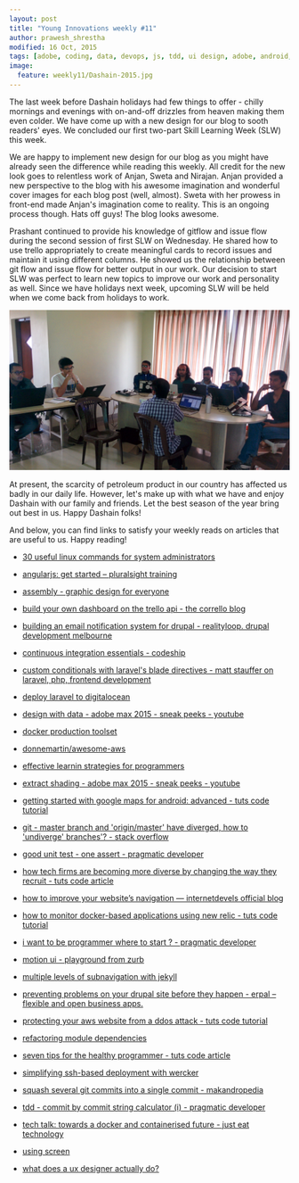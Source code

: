 ```yaml
---
layout: post
title: "Young Innovations weekly #11"
author: prawesh_shrestha
modified: 16 Oct, 2015
tags: [adobe, coding, data, devops, js, tdd, ui design, adobe, android, angularjs, aws, blog, ci, code, coding, css, deploy, deployment, design, devops, docker, drupal, email, git, google maps, graphic design, health, javascript, jekyll, laravel, learning, navigation, new relic, photoshop, programming, projectcomet, recruitment, refactoring, sass, screen, security, ssh, sys admin, systemadmin, tdd, testing, trello, uxdesign, views]
image:
  feature: weekly11/Dashain-2015.jpg
---
```


The last week before Dashain holidays had few things to offer - chilly mornings and evenings with on-and-off drizzles from heaven making them even colder. We have come up with a new design for our blog to sooth readers' eyes. We concluded our first two-part Skill Learning Week (SLW) this week. 

<!--more-->

We are happy to implement new design for our blog as you might have already seen the difference while reading this weekly. All credit for the new look goes to relentless work of Anjan, Sweta and Nirajan. Anjan provided a new perspective to the blog with his awesome imagination and wonderful cover images for each blog post (well, almost). Sweta with her prowess in front-end made Anjan's imagination come to reality. This is an ongoing process though. Hats off guys! The blog looks awesome.

Prashant continued to provide his knowledge of gitflow and issue flow during the second session of first SLW on Wednesday. He shared how to use trello appropriately to create meaningful cards to record issues and maintain it using different columns. He showed us the relationship between git flow and issue flow for better output in our work. Our decision to start SLW was perfect to learn new topics to improve our work and personality as well. Since we have holidays next week, upcoming SLW will be held when we come back from holidays to work.

![SLW photo](/images/weekly11/SLW1-part2.jpg)

At present, the scarcity of petroleum product in our country has affected us badly in our daily life. However, let's make up with what we have and enjoy Dashain with our family and friends. Let the best season of the year bring out best in us. Happy Dashain folks!

And below, you can find links to satisfy your weekly reads on articles that are useful to us. Happy reading! 


* [30 useful linux commands for system administrators](http://www.tecmint.com/useful-linux-commands-for-system-administrators/)

* [angularjs: get started – pluralsight training](http://www.pluralsight.com/courses/angularjs-get-started)

* [assembly - graphic design for everyone](http://assemblyapp.co/?ref=webdesignernews.com)

* [build your own dashboard on the trello api - the corrello blog](http://blog.getcorrello.com/2015/10/14/build-your-own-dashboard-on-the-trello-api/)

* [building an email notification system for drupal - realityloop. drupal development melbourne](http://realityloop.com/blog/2015/10/14/building-email-notification-system-drupal)

* [continuous integration essentials - codeship](https://codeship.com/continuous-integration-essentials)

* [custom conditionals with laravel's blade directives - matt stauffer on laravel, php, frontend development](https://mattstauffer.co/blog/custom-conditionals-with-laravels-blade-directives)

* [deploy laravel to digitalocean](http://deploybot.com/guides/deploy-a-laravel-app-to-digitalocean)

* [design with data - adobe max 2015 - sneak peeks - youtube](https://www.youtube.com/watch?v=e8ebPSJR3U0)

* [docker production toolset](http://blog.cloud66.com/docker-in-production-from-a-to-z/?utm_content=buffer284ad)

* [donnemartin/awesome-aws](https://github.com/donnemartin/awesome-aws)

* [effective learnin strategies for programmers](http://akaptur.com/blog/2015/10/10/effective-learning-strategies-for-programmers/)

* [extract shading - adobe max 2015 - sneak peeks - youtube](https://www.youtube.com/watch?v=xLHRBRIzjXc)

* [getting started with google maps for android: advanced - tuts code tutorial](http://code.tutsplus.com/tutorials/getting-started-with-google-maps-for-android-advanced--cms-24789)

* [git - master branch and 'origin/master' have diverged, how to 'undiverge' branches'? - stack overflow](http://stackoverflow.com/questions/2452226/master-branch-and-origin-master-have-diverged-how-to-undiverge-branches)

* [good unit test - one assert - pragmatic developer](http://www.mfranc.com/unit-testing/good-unit-test-one-assert/)

* [how tech firms are becoming more diverse by changing the way they recruit - tuts code article](http://code.tutsplus.com/articles/how-tech-firms-are-becoming-more-diverse-by-changing-the-way-they-recruit--cms-25000)

* [how to improve your website’s navigation — internetdevels official blog](http://internetdevels.com/blog/how-to-improve-your-websits-navigation)

* [how to monitor docker-based applications using new relic - tuts code tutorial](http://code.tutsplus.com/tutorials/how-to-monitor-docker-based-applications-using-new-relic--cms-24891)

* [i want to be programmer where to start ? - pragmatic developer](http://www.mfranc.com/career/i-want-to-be-programmer-where-to-start/)

* [motion ui - playground from zurb](http://zurb.com/playground/motion-ui)

* [multiple levels of subnavigation with jekyll](http://blog.honeybadger.io/multiple-levels-of-subnavigation-with-jekyll/)

* [preventing problems on your drupal site before they happen - erpal – flexible and open business apps.](http://www.erpal.info/blog/blog/preventing-problems-on-your-drupal-site-before-they-happen)

* [protecting your aws website from a ddos attack - tuts code tutorial](http://code.tutsplus.com/tutorials/protecting-your-aws-website-from-a-ddos-attack--cms-24631)

* [refactoring module dependencies](http://martinfowler.com/articles/refactoring-dependencies.html)

* [seven tips for the healthy programmer - tuts code article](http://code.tutsplus.com/articles/seven-tips-for-the-healthy-programmer--cms-25043)

* [simplifying ssh-based deployment with wercker](http://blog.wercker.com/2013/08/22/Simplifying-ssh-based-deployment.html)

* [squash several git commits into a single commit - makandropedia](http://makandracards.com/makandra/527-squash-several-git-commits-into-a-single-commit)

* [tdd - commit by commit string calculator (i) - pragmatic developer](http://www.mfranc.com/tdd/tdd-commit-by-commit-string-calculator-i/)

* [tech talk: towards a docker and containerised future - just eat technology](http://tech.just-eat.com/2015/10/14/tech-talk-towards-a-docker-and-containerised-future/)

* [using screen](https://sipb.mit.edu/doc/screen/)

* [what does a ux designer actually do?](http://www.sitepoint.com/ux-designer-actually/)